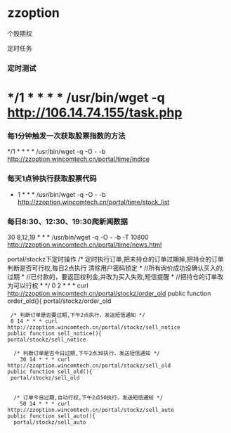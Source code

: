 # zzoption
个股期权


定时任务
### 定时测试
# */1 * * * * /usr/bin/wget -q http://106.14.74.155/task.php
### 每1分钟触发一次获取股票指数的方法
*/1 * * * * /usr/bin/wget -q -O - -b http://zzoption.wincomtech.cn/portal/time/indice
### 每天1点钟执行获取股票代码
* 1 * * * /usr/bin/wget -q -O - -b http://zzoption.wincomtech.cn/portal/time/stock_list
### 每日8:30、12:30、19:30爬新闻数据
30 8,12,19 * * * /usr/bin/wget -q -O - -b -T 10800 http://zzoption.wincomtech.cn/portal/time/news.html

portal/stockz下定时操作
 /* 定时执行订单,把未持仓的订单过期掉,把持仓的订单判断是否可行权,每日2点执行
        清除用户密码锁定
     * //所有询价成功没确认买入的,过期 
     *  //已付款的，要返回权利金,并改为买入失败,短信提醒
     *  //把持仓的订单改为可以行权
     *  */ 
     0 2 * * * curl http://zzoption.wincomtech.cn/portal/stockz/order_old
    public function order_old(){
    portal/stockz/order_old 
    
     /* 判断订单是否要过期,下午2点执行，发送短信通知 */
     0 14 * * * curl http://zzoption.wincomtech.cn/portal/stockz/sell_notice
    public function sell_notice(){
    portal/stockz/sell_notice
    
      /* 判断订单是否今日过期,下午2点30执行，发送短信通知 */
        30 14 * * * curl http://zzoption.wincomtech.cn/portal/stockz/sell_old
    public function sell_old(){
     portal/stockz/sell_old
     
     
      /* 订单今日过期,自动行权,下午2点50执行，发送短信通知 */
        50 14 * * * curl http://zzoption.wincomtech.cn/portal/stockz/sell_auto
    public function sell_auto(){
      portal/stockz/sell_auto
      